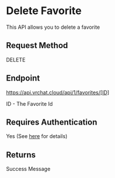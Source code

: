 # Delete Favorite

This API allows you to delete a favorite

## Request Method
DELETE

## Endpoint
https://api.vrchat.cloud/api/1/favorites/[ID]

ID - The Favorite Id

## Requires Authentication
Yes (See [here](/GettingStarted/QuickStart?id=authorization) for details)

## Returns

Success Message
